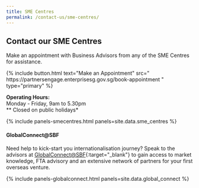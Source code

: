 ```yaml
---
title: SME Centres
permalink: /contact-us/sme-centres/
---
```


## Contact our SME Centres

Make an appointment with Business Advisors from any of the SME Centres for assistance.

<p>
{% include button.html text="Make an Appointment" src="
https://partnersengage.enterprisesg.gov.sg/book-appointment
" type="primary" %}
</p>

**Operating Hours:**
<br>Monday - Friday, 9am to 5.30pm
<br>** Closed on public holidays*

{% include panels-smecentres.html panels=site.data.sme_centres %}

#### GlobalConnect@SBF

Need help to kick-start you internationalisation journey? Speak to the advisors at [GlobalConnect@SBF](https://globalconnect.sbf.org.sg/){:target="_blank"} to gain access to market knowledge, FTA advisory and an extensive network of partners for your first overseas venture.

{% include panels-globalconnect.html panels=site.data.global_connect %}
